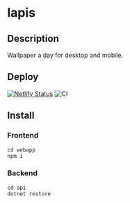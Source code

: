 # lapis

## Description

Wallpaper a day for desktop and mobile.

## Deploy

[![Netlify Status](https://api.netlify.com/api/v1/badges/0b71f666-c589-4c68-b7a4-f54182054099/deploy-status)](https://app.netlify.com/sites/lapis/deploys)
![CI](https://github.com/hostcode0301/lapis/actions/workflows/main.yml/badge.svg)

## Install

### Frontend

```
cd webapp
npm i
```

### Backend

```
cd api
dotnet restore
```
